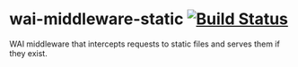 # wai-middleware-static [![Build Status](https://travis-ci.org/scotty-web/wai-middleware-static.svg)](https://travis-ci.org/scotty-web/wai-middleware-static)

WAI middleware that intercepts requests to static files and serves them if they exist.
